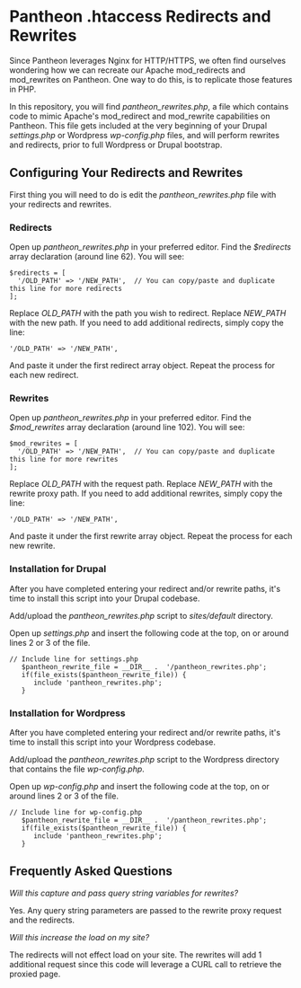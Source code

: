# Pantheon .htaccess Redirects and Rewrites

Since Pantheon leverages Nginx for HTTP/HTTPS, we often find ourselves wondering how we can recreate our Apache mod_redirects and mod_rewrites on Pantheon. One way to do this, is to replicate those features in PHP.

In this repository, you will find *pantheon_rewrites.php*, a file which contains code to mimic Apache's mod_redirect and mod_rewrite capabilities on Pantheon. This file gets included at the very beginning of your Drupal *settings.php* or Wordpress *wp-config.php* files, and will perform rewrites and redirects, prior to full Wordpress or Drupal bootstrap.

## Configuring Your Redirects and Rewrites

First thing you will need to do is edit the *pantheon_rewrites.php* file with your redirects and rewrites. 

### Redirects

Open up *pantheon_rewrites.php* in your preferred editor. Find the *$redirects* array declaration (around line 62). You will see:

```
$redirects = [
  '/OLD_PATH' => '/NEW_PATH',  // You can copy/paste and duplicate this line for more redirects
];
```
Replace *OLD_PATH* with the path you wish to redirect. Replace *NEW_PATH* with the new path. If you need to add additional redirects, simply copy the line:
```
'/OLD_PATH' => '/NEW_PATH',
```
And paste it under the first redirect array object. Repeat the process for each new redirect.

### Rewrites

Open up *pantheon_rewrites.php* in your preferred editor. Find the *$mod_rewrites* array declaration (around line 102). You will see:

```
$mod_rewrites = [
  '/OLD_PATH' => '/NEW_PATH',  // You can copy/paste and duplicate this line for more rewrites
];
```
Replace *OLD_PATH* with the request path. Replace *NEW_PATH* with the rewrite proxy path. If you need to add additional rewrites, simply copy the line:
```
'/OLD_PATH' => '/NEW_PATH',
```
And paste it under the first rewrite array object. Repeat the process for each new rewrite.


### Installation for Drupal

After you have completed entering your redirect and/or rewrite paths, it's time to install this script into your Drupal codebase.

Add/upload the *pantheon_rewrites.php* script to *sites/default* directory.

Open up *settings.php* and insert the following code at the top, on or around lines 2 or 3 of the file.  
```
// Include line for settings.php
   $pantheon_rewrite_file = __DIR__ .  '/pantheon_rewrites.php';
   if(file_exists($pantheon_rewrite_file)) {
      include 'pantheon_rewrites.php';
   }
```

### Installation for Wordpress

After you have completed entering your redirect and/or rewrite paths, it's time to install this script into your Wordpress codebase.

Add/upload the *pantheon_rewrites.php* script to the Wordpress directory that contains the file *wp-config.php*.

Open up *wp-config.php* and insert the following code at the top, on or around lines 2 or 3 of the file.  
```
// Include line for wp-config.php
   $pantheon_rewrite_file = __DIR__ .  '/pantheon_rewrites.php';
   if(file_exists($pantheon_rewrite_file)) {
      include 'pantheon_rewrites.php';
   }
```
## Frequently Asked Questions

*Will this capture and pass query string variables for rewrites?*

Yes. Any query string parameters are passed to the rewrite proxy request and the redirects.

*Will this increase the load on my site?*

The redirects will not effect load on your site. The rewrites will add 1 additional request since this code will leverage a CURL call to retrieve the proxied page.
